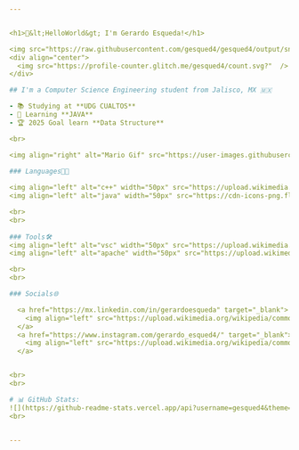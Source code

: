 ```yaml
---


<h1>👋&lt;HelloWorld&gt; I'm Gerardo Esqueda!</h1>

<img src="https://raw.githubusercontent.com/gesqued4/gesqued4/output/snake.svg" alt="Snake animation" />
<div align="center">
  <img src="https://profile-counter.glitch.me/gesqued4/count.svg?"  />
</div>

## I'm a Computer Science Engineering student from Jalisco, MX 🇲🇽

- 📚 Studying at **UDG CUALTOS**
- 👾 Learning **JAVA**
- 🏆 2025 Goal learn **Data Structure**

<br>

<img align="right" alt="Mario Gif" src="https://user-images.githubusercontent.com/74038190/225813708-98b745f2-7d22-48cf-9150-083f1b00d6c9.gif" width="600" />
  
### Languages🧑‍💻

<img align="left" alt="c++" width="50px" src="https://upload.wikimedia.org/wikipedia/commons/thumb/1/18/ISO_C%2B%2B_Logo.svg/1822px-ISO_C%2B%2B_Logo.svg.png" />  
<img align="left" alt="java" width="50px" src="https://cdn-icons-png.flaticon.com/512/226/226777.png" />

<br>
<br>
  
### Tools🛠️ 
<img align="left" alt="vsc" width="50px" src="https://upload.wikimedia.org/wikipedia/commons/thumb/9/9a/Visual_Studio_Code_1.35_icon.svg/2048px-Visual_Studio_Code_1.35_icon.svg.png" /> 
<img align="left" alt="apache" width="50px" src="https://upload.wikimedia.org/wikipedia/commons/thumb/9/98/Apache_NetBeans_Logo.svg/888px-Apache_NetBeans_Logo.svg.png" />

<br>
<br>

### Socials🌐

  <a href="https://mx.linkedin.com/in/gerardoesqueda" target="_blank">
    <img align="left" src="https://upload.wikimedia.org/wikipedia/commons/thumb/c/ca/LinkedIn_logo_initials.png/600px-LinkedIn_logo_initials.png?20140125013055" width="50" alt="linkedin logo"  />
  </a>
  <a href="https://www.instagram.com/gerardo_esqued4/" target="_blank">
    <img align="left" src="https://upload.wikimedia.org/wikipedia/commons/a/a5/Instagram_icon.png" width="50" alt="instagram logo"  />
  </a>


<br>
<br>

# 📊 GitHub Stats:
![](https://github-readme-stats.vercel.app/api?username=gesqued4&theme=dark&hide_border=false&include_all_commits=true&count_private=false)<br/>
<br>


---
```

